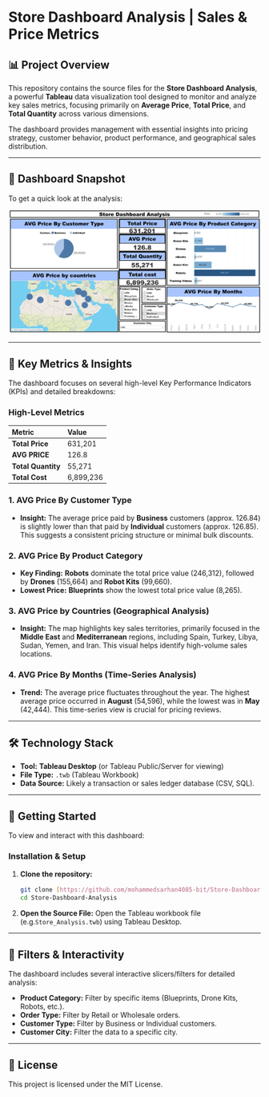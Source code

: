 # Store Dashboard Analysis | Sales & Price Metrics

## 📊 Project Overview
This repository contains the source files for the **Store Dashboard Analysis**, a powerful **Tableau** data visualization tool designed to monitor and analyze key sales metrics, focusing primarily on **Average Price**, **Total Price**, and **Total Quantity** across various dimensions.

The dashboard provides management with essential insights into pricing strategy, customer behavior, product performance, and geographical sales distribution.

---

## 📸 Dashboard Snapshot

To get a quick look at the analysis:

![Store Dashboard Analysis](StoreDashboard.PNG)

---

## 🎯 Key Metrics & Insights

The dashboard focuses on several high-level Key Performance Indicators (KPIs) and detailed breakdowns:

### High-Level Metrics
| Metric | Value |
| :--- | :--- |
| **Total Price** | 631,201 |
| **AVG PRICE** | 126.8 |
| **Total Quantity** | 55,271 |
| **Total Cost** | 6,899,236 |

### 1. AVG Price By Customer Type
* **Insight:** The average price paid by **Business** customers (approx. 126.84) is slightly lower than that paid by **Individual** customers (approx. 126.85). This suggests a consistent pricing structure or minimal bulk discounts.

### 2. AVG Price By Product Category
* **Key Finding:** **Robots** dominate the total price value (246,312), followed by **Drones** (155,664) and **Robot Kits** (99,660).
* **Lowest Price:** **Blueprints** show the lowest total price value (8,265).

### 3. AVG Price by Countries (Geographical Analysis)
* **Insight:** The map highlights key sales territories, primarily focused in the **Middle East** and **Mediterranean** regions, including Spain, Turkey, Libya, Sudan, Yemen, and Iran. This visual helps identify high-volume sales locations.

### 4. AVG Price By Months (Time-Series Analysis)
* **Trend:** The average price fluctuates throughout the year. The highest average price occurred in **August** (54,596), while the lowest was in **May** (42,444). This time-series view is crucial for pricing reviews.

---
## 🛠️ Technology Stack
* **Tool:** **Tableau Desktop** (or Tableau Public/Server for viewing)
* **File Type:** `.twb` (Tableau Workbook)
* **Data Source:** Likely a transaction or sales ledger database (CSV, SQL).

---

## 🚀 Getting Started

To view and interact with this dashboard:


### Installation & Setup
1.  **Clone the repository:**
    ```bash
    git clone [https://github.com/mohammedsarhan4085-bit/Store-Dashboard-Analysis.git](https://github.com/mohammedsarhan4085-bit/Store-Dashboard-Analysis.git)
    cd Store-Dashboard-Analysis
    ```
2.  **Open the Source File:** Open the Tableau workbook file (e.g.`Store_Analysis.twb`) using Tableau Desktop.

---

## 📝 Filters & Interactivity

The dashboard includes several interactive slicers/filters for detailed analysis:

* **Product Category:** Filter by specific items (Blueprints, Drone Kits, Robots, etc.).
* **Order Type:** Filter by Retail or Wholesale orders.
* **Customer Type:** Filter by Business or Individual customers.
* **Customer City:** Filter the data to a specific city.

---

## 📄 License
This project is licensed under the MIT License.
